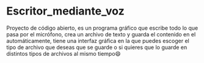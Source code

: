 # Escritor_mediante_voz
Proyecto de código abierto, es un programa gráfico que escribe todo lo que pasa por el micrófono, crea un archivo de texto y guarda el contenido en el automáticamente, tiene una interfaz gráfica en la que puedes escoger el tipo de archivo que deseas que se guarde o si quieres que lo guarde en distintos tipos de archivos al mismo tiempo😄

